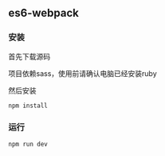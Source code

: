 ## es6-webpack

### 安装

首先下载源码

项目依赖sass，使用前请确认电脑已经安装ruby

然后安装

```shell
npm install
```


### 运行

```shell
npm run dev
```
